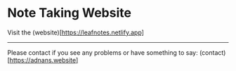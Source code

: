 # Note Taking Website

Visit the (website)[https://leafnotes.netlify.app]

---
Please contact if you see any problems or have something to say:
(contact)[https://adnans.website]
